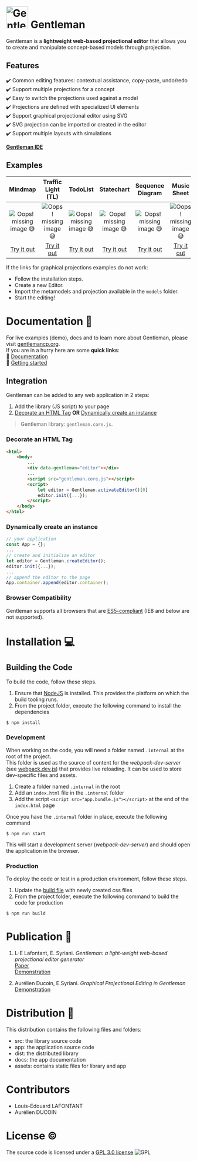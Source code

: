 # <img alt="Gentleman logo" height="60" src="https://gentlemancp.org/assets/images/logo_gentleman_200.png"> Gentleman

<!-- [![Build Status](https://travis-ci.org/geodes-sms/gentleman.svg?branch=master)](https://travis-ci.org/geodes-sms/gentleman) -->

Gentleman is a **lightweight web-based projectional editor** that allows you to create and manipulate concept-based models through projection.

## Features

✔️ Common editing features: contextual assistance, copy-paste, undo/redo  
✔️ Support multiple projections for a concept  
✔️ Easy to switch the projections used against a model  
✔️ Projections are defined with specialized UI elements  
✔️ Support graphical projectional editor using SVG  
✔️ SVG projection can be imported or created in the editor  
✔️ Support multiple layouts with simulations  


[**Gentleman IDE**](https://geodes-sms.github.io/gentleman/app/index.html)

## Examples

| Mindmap               | Traffic Light (TL)             | TodoList           | Statechart     | Sequence Diagram | Music Sheet      |
|:---------------------:|:------------------------------:|:------------------------------:|:---------------------:|:------------------------------:|:------------------------------:|
| ![*Oops!* missing image 😅][mindmap-img]         | ![*Oops!* missing image 😅][tl-img] | ![*Oops!* missing image 😅][todo-img] | ![*Oops!* missing image 😅][sc-img] | ![*Oops!* missing image 😅][ds-img] | ![*Oops!* missing image 😅][music-img] 
| [Try it out][mindmap-app] | [Try it out][tl-app] | [Try it out][todo-app] | [Try it out][sc-app] | [Try it out][ds-app] | [Try it out][music-app] 

[mindmap-app]: https://geodes-sms.github.io/gentleman/demo/mindmap/index.html
[mindmap-img]: https://gentlemancp.org/assets/images/demo_mindmap.gif "Mindmap demo"
[tl-app]: https://geodes-sms.github.io/gentleman/demo/traffic-light/index.html
[tl-img]: https://gentlemancp.org/assets/images/demo_traffic_light.gif "Traffic light demo"
[todo-app]: https://geodes-sms.github.io/gentleman/demo/todo/index.html
[todo-img]: https://gentlemancp.org/assets/images/demo_todo.gif "TodoList demo"
[sc-app]: https://geodes-sms.github.io/gentleman/demo/statechart/index.html
[sc-img]: https://gentlemancp.org/assets/images/demo_statechart.gif "Statechart demo"
[ds-app]: https://geodes-sms.github.io/gentleman/demo/sequence/index.html
[ds-img]: https://gentlemancp.org/assets/images/demo_sequence.gif "Sequence Diagram demo"
[music-app]: https://geodes-sms.github.io/gentleman/demo/music/index.html
[music-img]: https://gentlemancp.org/assets/images/demo_music.gif "Music demo"
If the links for graphical projections examples do not work:
 - Follow the installation steps.
 - Create a new Editor.
 - Import the metamodels and projection available in the `models` folder.
 - Start the editing!
# Documentation 📖

For live examples (demo), docs and to learn more about Gentleman, please visit [gentlemancp.org](https://gentlemancp.org).  
If you are in a hurry here are some **quick links**:  
🔗 [Documentation](https://gentlemancp.org/docs)  
🔗 [Getting started](https://gentlemancp.org/docs/getting-started)  

## Integration

Gentleman can be added to any web application in 2 steps:

1. Add the library (JS script) to your page
2. [Decorate an HTML Tag](#decorate-an-html-tag) **OR** [Dynamically create an instance](#dynamically-create-an-instance)

> Gentleman library: `gentleman.core.js`.

### Decorate an HTML Tag

```html
<html>
    <body>
        ...
        <div data-gentleman="editor"></div>
        ...
        <script src="gentleman.core.js"></script>
        <script>
            let editor = Gentleman.activateEditor()[0]
            editor.init({...});
        </script>
    </body>
</html>
```

### Dynamically create an instance

```javascript
// your application
const App = {};
...
// create and initialize an editor
let editor = Gentleman.createEditor();
editor.init({...});
...
// append the editor to the page
App.container.append(editor.container);
```

### Browser Compatibility

Gentleman supports all browsers that are [ES5-compliant](https://kangax.github.io/compat-table/es5/) (IE8 and below are not supported).

# Installation 💻

## Building the Code

To build the code, follow these steps.

1. Ensure that [NodeJS](http://nodejs.org/) is installed. This provides the platform on which the build tooling runs.
2. From the project folder, execute the following command to install the dependencies

```
$ npm install
```

### Development

When working on the code, you will need a folder named `.internal` at the root of the project.  
This folder is used as the source of content for the *webpack-dev-server* (see [webpack.dev.js](/webpack.dev.js)) that provides live reloading. It can be used to store dev-specific files and assets.

1. Create a folder named `.internal` in the root
2. Add an `index.html` file in the `.internal` folder
3. Add the script `<script src="app.bundle.js"></script>` at the end of the `index.html` page

Once you have the `.internal` folder in place, execute the following command

```
$ npm run start
```

This will start a development server (*webpack-dev-server*) and should open the application in the browser.

### Production

To deploy the code or test in a production environment, follow these steps.

1. Update the [build file](scripts/build.js) with newly created css files
2. From the project folder, execute the following command to build the code for production

```
$ npm run build
```
  
# Publication 📃

1. L-E Lafontant, E. Syriani. *Gentleman: a light-weight web-based projectional editor generator*  
   [Paper](https://dl.acm.org/doi/pdf/10.1145/3417990.3421998)  
   [Demonstration](https://youtu.be/wJ4hVZjmrv4)

2. Aurélien Ducoin, E.Syriani. *Graphical Projectional Editing in Gentleman*  
   [Demonstration](https://www.youtube.com/watch?v=wd00pRAHxsU&ab_channel=GEODESGentleman)

# Distribution 📂

This distribution contains the following files and folders:

- src: the library source code
- app: the application source code
- dist: the distributed library
- docs: the app documentation
- assets: contains static files for library and app

# Contributors

- Louis-Edouard LAFONTANT
- Aurélien DUCOIN

# License ©️

The source code is licensed under a [GPL 3.0 license](https://opensource.org/licenses/GPL-3.0) ![GPL](https://img.shields.io/badge/license-GPL3.0-blue)
